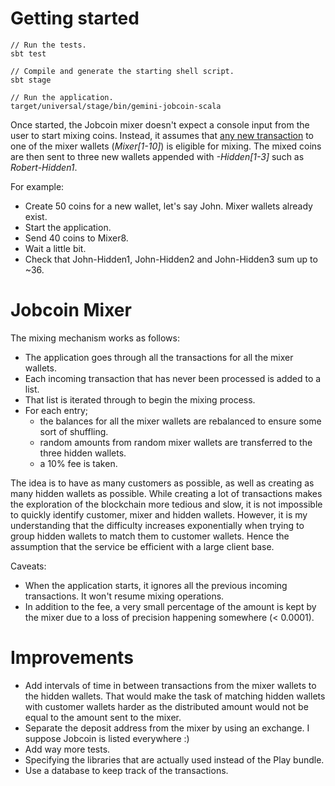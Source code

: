 # Getting started

```
// Run the tests.
sbt test 

// Compile and generate the starting shell script.
sbt stage

// Run the application.
target/universal/stage/bin/gemini-jobcoin-scala
```

Once started, the Jobcoin mixer doesn't expect a console input from the user to start mixing coins. Instead, it assumes that [any new transaction](https://jobcoin.gemini.com/genetics) to one of the mixer wallets (_Mixer[1-10]_) is eligible for mixing. The mixed coins are then sent to three new wallets appended with _-Hidden[1-3]_ such as _Robert-Hidden1_.

For example:
* Create 50 coins for a new wallet, let's say John. Mixer wallets already exist.
* Start the application.
* Send 40 coins to Mixer8.
* Wait a little bit.
* Check that John-Hidden1, John-Hidden2 and John-Hidden3 sum up to ~36.

# Jobcoin Mixer

The mixing mechanism works as follows:
* The application goes through all the transactions for all the mixer wallets.
* Each incoming transaction that has never been processed is added to a list.
* That list is iterated through to begin the mixing process.
* For each entry;
  * the balances for all the mixer wallets are rebalanced to ensure some sort of shuffling.
  * random amounts from random mixer wallets are transferred to the three hidden wallets.
  * a 10% fee is taken.

The idea is to have as many customers as possible, as well as creating as many hidden wallets as possible. While creating a lot of transactions makes the exploration of the blockchain more tedious and slow, it is not impossible to quickly identify customer, mixer and hidden wallets. However, it is my understanding that the difficulty increases exponentially when trying to group hidden wallets to match them to customer wallets. Hence the assumption that the service be efficient with a large client base.

Caveats:
* When the application starts, it ignores all the previous incoming transactions. It won't resume mixing operations.
* In addition to the fee, a very small percentage of the amount is kept by the mixer due to a loss of precision happening somewhere (< 0.0001).

# Improvements

* Add intervals of time in between transactions from the mixer wallets to the hidden wallets. That would make the task of matching hidden wallets with customer wallets harder as the distributed amount would not be equal to the amount sent to the mixer.
* Separate the deposit address from the mixer by using an exchange. I suppose Jobcoin is listed everywhere :)
* Add way more tests. 
* Specifying the libraries that are actually used instead of the Play bundle.
* Use a database to keep track of the transactions.

